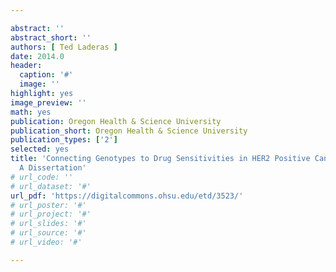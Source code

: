 ```yaml
---

abstract: ''
abstract_short: ''
authors: [ Ted Laderas ]
date: 2014.0
header:
  caption: '#'
  image: ''
highlight: yes
image_preview: ''
math: yes
publication: Oregon Health & Science University
publication_short: Oregon Health & Science University
publication_types: ['2']
selected: yes
title: 'Connecting Genotypes to Drug Sensitivities in HER2 Positive Cancer Cell Lines:
  A Dissertation'
# url_code: ''
# url_dataset: '#'
url_pdf: 'https://digitalcommons.ohsu.edu/etd/3523/'
# url_poster: '#'
# url_project: '#'
# url_slides: '#'
# url_source: '#'
# url_video: '#'

---
```

